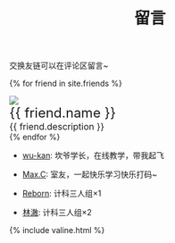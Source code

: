 ﻿---
layout: page
title: 留言
---
交换友链可以在评论区留言~

{% for friend in site.friends %}
<div class="card">
    <div class="card-portrait">
        <a href="{{ friend.src }}"><img src="{{ friend.portrait }}"></a>
    </div>
    <div class="card-information">
        <font size="5px">{{ friend.name }}</font><br>
        <font size="3px">{{ friend.description }}</font>
    </div>
</div>
{% endfor %}

- [wu-kan](https://wu-kan.github.io): 坎爷学长，在线教学，带我起飞

- [Max.C](https://437436999.github.io): 室友，一起快乐学习快乐打码~

- [Reborn](https://KomicaReborn.github.io): 计科三人组×1

- [林澈](https://52hert-z.github.io): 计科三人组×2

{% include valine.html %}
